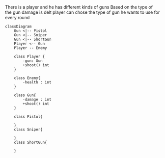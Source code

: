 There is a player and he has different kinds of guns
Based on the type of the gun damage is delt
player can chose the type of gun he wants to use for every round

```mermaid
classDiagram
    Gun <|-- Pistol
    Gun <|-- Sniper
    Gun <|-- ShortGun
    Player <-- Gun
    Player -- Enemy

    class Player {
        -gun: Gun
        +shoot() int
    }

    class Enemy{
        -health : int
    }

    class Gun{
        -damage : int
        +shoot() int
    }

    class Pistol{

    }
    class Sniper{

    }
    class ShortGun{

    }



```
